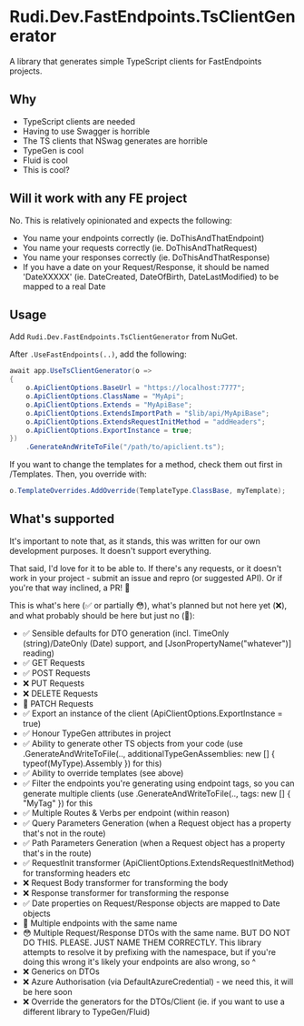 # Rudi.Dev.FastEndpoints.TsClientGenerator

A library that generates simple TypeScript clients for FastEndpoints projects.

## Why

- TypeScript clients are needed
- Having to use Swagger is horrible
- The TS clients that NSwag generates are horrible
- TypeGen is cool
- Fluid is cool
- This is cool?

## Will it work with any FE project

No. This is relatively opinionated and expects the following:

- You name your endpoints correctly (ie. DoThisAndThatEndpoint)
- You name your requests correctly (ie. DoThisAndThatRequest)
- You name your responses correctly (ie. DoThisAndThatResponse)
- If you have a date on your Request/Response, it should be named 'DateXXXXX' (ie. DateCreated, DateOfBirth, DateLastModified) to be mapped to a real Date

## Usage

Add `Rudi.Dev.FastEndpoints.TsClientGenerator` from NuGet.

After `.UseFastEndpoints(..)`, add the following:
```csharp
await app.UseTsClientGenerator(o =>
{
    o.ApiClientOptions.BaseUrl = "https://localhost:7777";
    o.ApiClientOptions.ClassName = "MyApi";
    o.ApiClientOptions.Extends = "MyApiBase";
    o.ApiClientOptions.ExtendsImportPath = "$lib/api/MyApiBase";
    o.ApiClientOptions.ExtendsRequestInitMethod = "addHeaders";
    o.ApiClientOptions.ExportInstance = true;
})
    .GenerateAndWriteToFile("/path/to/apiclient.ts");
```

If you want to change the templates for a method, check them out first in /Templates. Then, you override with:

```csharp
o.TemplateOverrides.AddOverride(TemplateType.ClassBase, myTemplate);
```

## What's supported

It's important to note that, as it stands, this was written for our own development purposes. It doesn't support everything.

That said, I'd love for it to be able to. If there's any requests, or it doesn't work in your project - submit an issue
and repro (or suggested API). Or if you're that way inclined, a PR! 🥳

This is what's here (✅ or partially 😳), what's planned but not here yet (❌), and what probably should be here but just no (🤮):
- ✅ Sensible defaults for DTO generation (incl. TimeOnly (string)/DateOnly (Date) support, and [JsonPropertyName("whatever")] reading)
- ✅ GET Requests
- ✅ POST Requests
- ❌ PUT Requests
- ❌ DELETE Requests
- 🤮 PATCH Requests
- ✅ Export an instance of the client (ApiClientOptions.ExportInstance = true)
- ✅ Honour TypeGen attributes in project
- ✅ Ability to generate other TS objects from your code (use .GenerateAndWriteToFile(.., additionalTypeGenAssemblies: new [] { typeof(MyType).Assembly }) for this)
- ✅ Ability to override templates (see above)
- ✅ Filter the endpoints you're generating using endpoint tags, so you can generate multiple clients (use .GenerateAndWriteToFile(.., tags: new [] { "MyTag" }) for this
- ✅ Multiple Routes & Verbs per endpoint (within reason)
- ✅ Query Parameters Generation (when a Request object has a property that's not in the route)
- ✅ Path Parameters Generation (when a Request object has a property that's in the route)
- ✅ RequestInit transformer (ApiClientOptions.ExtendsRequestInitMethod) for transforming headers etc
- ❌ Request Body transformer for transforming the body
- ❌ Response transformer for transforming the response
- ✅ Date properties on Request/Response objects are mapped to Date objects
- 🤮 Multiple endpoints with the same name
- 😳 Multiple Request/Response DTOs with the same name. BUT DO NOT DO THIS. PLEASE. JUST NAME THEM CORRECTLY. This library attempts to resolve it by prefixing with the namespace, but if you're doing this wrong it's likely your endpoints are also wrong, so ^
- ❌ Generics on DTOs
- ❌ Azure Authorisation (via DefaultAzureCredential) - we need this, it will be here soon
- ❌ Override the generators for the DTOs/Client (ie. if you want to use a different library to TypeGen/Fluid)
